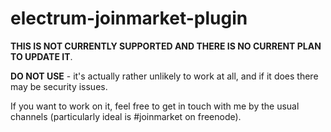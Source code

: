 # electrum-joinmarket-plugin

**THIS IS NOT CURRENTLY SUPPORTED AND THERE IS NO CURRENT PLAN TO UPDATE IT**.

**DO NOT USE** - it's actually rather unlikely to work at all, and if it does there may be security issues.

If you want to work on it, feel free to get in touch with me by the usual channels (particularly ideal is #joinmarket on freenode).